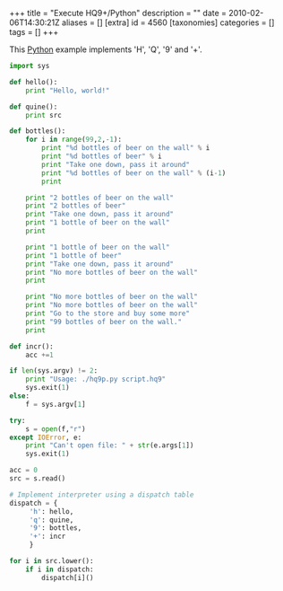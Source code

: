+++
title = "Execute HQ9+/Python"
description = ""
date = 2010-02-06T14:30:21Z
aliases = []
[extra]
id = 4560
[taxonomies]
categories = []
tags = []
+++



This [Python](https://rosettacode.org/wiki/Python) example implements 'H', 'Q', '9' and '+'.


```python
import sys

def hello():
    print "Hello, world!"

def quine():
    print src

def bottles():    
    for i in range(99,2,-1):       
        print "%d bottles of beer on the wall" % i
        print "%d bottles of beer" % i
        print "Take one down, pass it around"
        print "%d bottles of beer on the wall" % (i-1)
        print

    print "2 bottles of beer on the wall"
    print "2 bottles of beer"
    print "Take one down, pass it around"
    print "1 bottle of beer on the wall"
    print

    print "1 bottle of beer on the wall"
    print "1 bottle of beer"
    print "Take one down, pass it around"
    print "No more bottles of beer on the wall"
    print

    print "No more bottles of beer on the wall"
    print "No more bottles of beer on the wall"
    print "Go to the store and buy some more"
    print "99 bottles of beer on the wall."
    print 

def incr():
    acc +=1

if len(sys.argv) != 2:
    print "Usage: ./hq9p.py script.hq9"
    sys.exit(1)
else:
    f = sys.argv[1]

try:
    s = open(f,"r")
except IOError, e:
    print "Can't open file: " + str(e.args[1])
    sys.exit(1)

acc = 0
src = s.read()

# Implement interpreter using a dispatch table
dispatch = {
     'h': hello,
     'q': quine,
     '9': bottles,
     '+': incr
     }

for i in src.lower():
    if i in dispatch:
        dispatch[i]()
